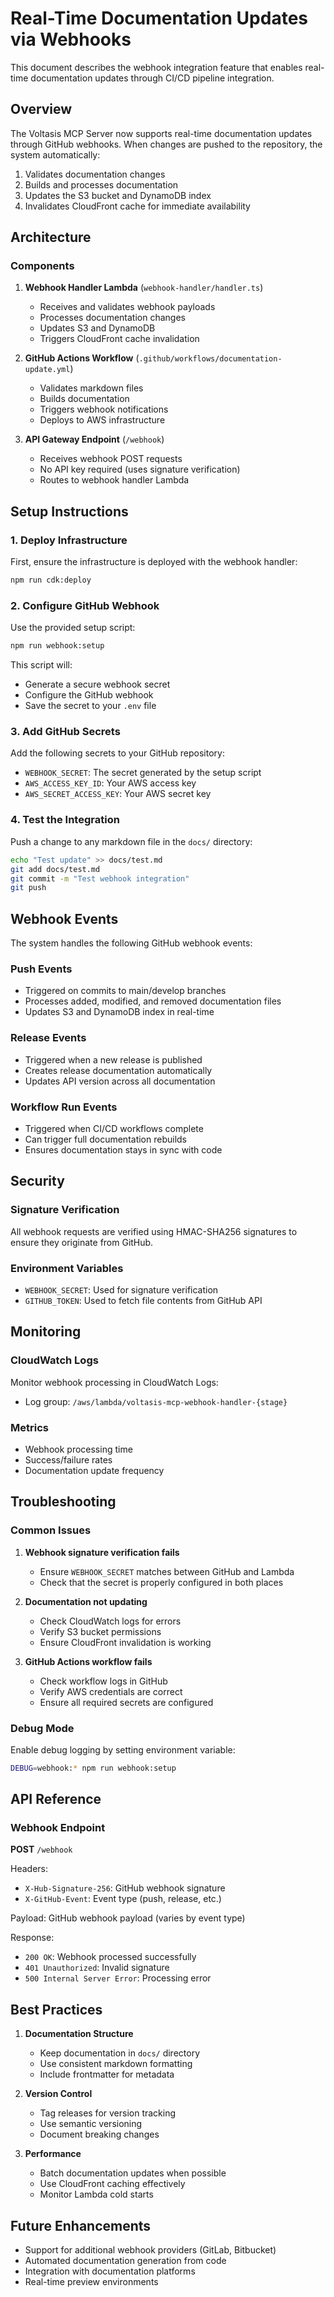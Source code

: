 # Real-Time Documentation Updates via Webhooks

This document describes the webhook integration feature that enables real-time documentation updates through CI/CD pipeline integration.

## Overview

The Voltasis MCP Server now supports real-time documentation updates through GitHub webhooks. When changes are pushed to the repository, the system automatically:

1. Validates documentation changes
2. Builds and processes documentation
3. Updates the S3 bucket and DynamoDB index
4. Invalidates CloudFront cache for immediate availability

## Architecture

### Components

1. **Webhook Handler Lambda** (`webhook-handler/handler.ts`)
   - Receives and validates webhook payloads
   - Processes documentation changes
   - Updates S3 and DynamoDB
   - Triggers CloudFront cache invalidation

2. **GitHub Actions Workflow** (`.github/workflows/documentation-update.yml`)
   - Validates markdown files
   - Builds documentation
   - Triggers webhook notifications
   - Deploys to AWS infrastructure

3. **API Gateway Endpoint** (`/webhook`)
   - Receives webhook POST requests
   - No API key required (uses signature verification)
   - Routes to webhook handler Lambda

## Setup Instructions

### 1. Deploy Infrastructure

First, ensure the infrastructure is deployed with the webhook handler:

```bash
npm run cdk:deploy
```

### 2. Configure GitHub Webhook

Use the provided setup script:

```bash
npm run webhook:setup
```

This script will:
- Generate a secure webhook secret
- Configure the GitHub webhook
- Save the secret to your `.env` file

### 3. Add GitHub Secrets

Add the following secrets to your GitHub repository:

- `WEBHOOK_SECRET`: The secret generated by the setup script
- `AWS_ACCESS_KEY_ID`: Your AWS access key
- `AWS_SECRET_ACCESS_KEY`: Your AWS secret key

### 4. Test the Integration

Push a change to any markdown file in the `docs/` directory:

```bash
echo "Test update" >> docs/test.md
git add docs/test.md
git commit -m "Test webhook integration"
git push
```

## Webhook Events

The system handles the following GitHub webhook events:

### Push Events
- Triggered on commits to main/develop branches
- Processes added, modified, and removed documentation files
- Updates S3 and DynamoDB index in real-time

### Release Events
- Triggered when a new release is published
- Creates release documentation automatically
- Updates API version across all documentation

### Workflow Run Events
- Triggered when CI/CD workflows complete
- Can trigger full documentation rebuilds
- Ensures documentation stays in sync with code

## Security

### Signature Verification
All webhook requests are verified using HMAC-SHA256 signatures to ensure they originate from GitHub.

### Environment Variables
- `WEBHOOK_SECRET`: Used for signature verification
- `GITHUB_TOKEN`: Used to fetch file contents from GitHub API

## Monitoring

### CloudWatch Logs
Monitor webhook processing in CloudWatch Logs:
- Log group: `/aws/lambda/voltasis-mcp-webhook-handler-{stage}`

### Metrics
- Webhook processing time
- Success/failure rates
- Documentation update frequency

## Troubleshooting

### Common Issues

1. **Webhook signature verification fails**
   - Ensure `WEBHOOK_SECRET` matches between GitHub and Lambda
   - Check that the secret is properly configured in both places

2. **Documentation not updating**
   - Check CloudWatch logs for errors
   - Verify S3 bucket permissions
   - Ensure CloudFront invalidation is working

3. **GitHub Actions workflow fails**
   - Check workflow logs in GitHub
   - Verify AWS credentials are correct
   - Ensure all required secrets are configured

### Debug Mode

Enable debug logging by setting environment variable:
```bash
DEBUG=webhook:* npm run webhook:setup
```

## API Reference

### Webhook Endpoint

**POST** `/webhook`

Headers:
- `X-Hub-Signature-256`: GitHub webhook signature
- `X-GitHub-Event`: Event type (push, release, etc.)

Payload: GitHub webhook payload (varies by event type)

Response:
- `200 OK`: Webhook processed successfully
- `401 Unauthorized`: Invalid signature
- `500 Internal Server Error`: Processing error

## Best Practices

1. **Documentation Structure**
   - Keep documentation in `docs/` directory
   - Use consistent markdown formatting
   - Include frontmatter for metadata

2. **Version Control**
   - Tag releases for version tracking
   - Use semantic versioning
   - Document breaking changes

3. **Performance**
   - Batch documentation updates when possible
   - Use CloudFront caching effectively
   - Monitor Lambda cold starts

## Future Enhancements

- Support for additional webhook providers (GitLab, Bitbucket)
- Automated documentation generation from code
- Integration with documentation platforms
- Real-time preview environments 